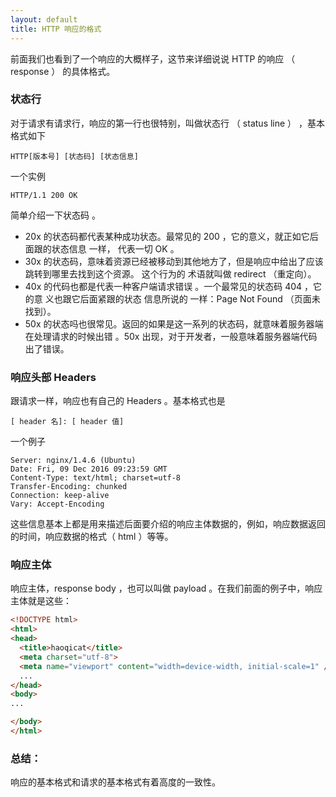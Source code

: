 ```yaml
---
layout: default
title: HTTP 响应的格式
---
```


前面我们也看到了一个响应的大概样子，这节来详细说说 HTTP 的响应 （ response ） 的具体格式。

###   状态行

对于请求有请求行，响应的第一行也很特别，叫做状态行 （ status line ） ，基本格式如下

```
HTTP[版本号] [状态码] [状态信息]
```

一个实例

```
HTTP/1.1 200 OK
```

简单介绍一下状态码 。

- 20x 的状态码都代表某种成功状态。最常见的 200 ，它的意义，就正如它后面跟的状态信息 一样，
代表一切 OK 。
- 30x 的状态码，意味着资源已经被移动到其他地方了，但是响应中给出了应该跳转到哪里去找到这个资源。
这个行为的 术语就叫做 redirect （重定向）。
- 40x 的代码也都是代表一种客户端请求错误 。一个最常见的状态码 404 ，它的意 义也跟它后面紧跟的状态
信息所说的 一样：Page Not Found （页面未找到）。
- 50x 的状态吗也很常见。返回的如果是这一系列的状态码，就意味着服务器端在处理请求的时候出错 。50x
出现，对于开发者，一般意味着服务器端代码出了错误。

###  响应头部 Headers

跟请求一样，响应也有自己的 Headers 。基本格式也是

```
[ header 名]: [ header 值]
```

一个例子

```
Server: nginx/1.4.6 (Ubuntu)
Date: Fri, 09 Dec 2016 09:23:59 GMT
Content-Type: text/html; charset=utf-8
Transfer-Encoding: chunked
Connection: keep-alive
Vary: Accept-Encoding
```

这些信息基本上都是用来描述后面要介绍的响应主体数据的，例如，响应数据返回的时间，响应数据的格式（ html ）等等。

###  响应主体

响应主体，response body ，也可以叫做 payload 。在我们前面的例子中，响应主体就是这些：

```html
<!DOCTYPE html>
<html>
<head>
  <title>haoqicat</title>
  <meta charset="utf-8">
  <meta name="viewport" content="width=device-width, initial-scale=1" />
  ...
</head>
<body>
...

</body>
</html>
```
###  总结：

响应的基本格式和请求的基本格式有着高度的一致性。
